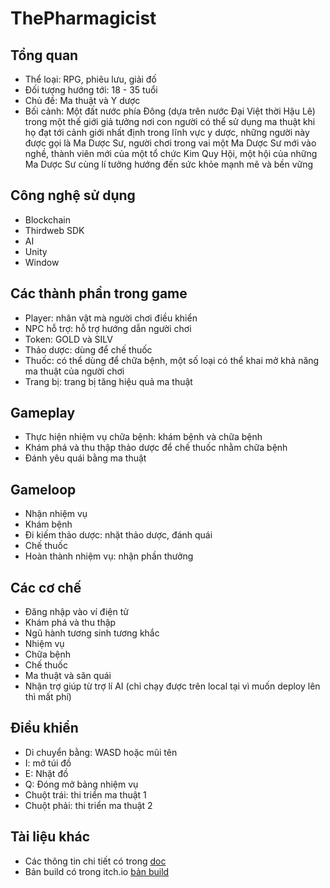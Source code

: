 # ThePharmagicist
## Tổng quan
- Thể loại: RPG, phiêu lưu, giải đố
- Đối tượng hướng tới: 18 - 35 tuổi
- Chủ đề: Ma thuật và Y dược
- Bối cảnh: Một đất nước phía Đông (dựa trên nước Đại Việt thời Hậu Lê) trong một thế giới giả tưởng nơi con người có thể sử dụng ma thuật khi họ đạt tới cảnh giới nhất định trong lĩnh vực y dược, những người này được gọi là Ma Dược Sư, người chơi trong vai một Ma Dược Sư mới vào nghề, thành viên mới của một tổ chức Kim Quy Hội, một hội của những Ma Dược Sư cùng lí tưởng hướng đến sức khỏe mạnh mẽ và bền vững
## Công nghệ sử dụng
- Blockchain
- Thirdweb SDK
- AI
- Unity
- Window
## Các thành phần trong game
- Player: nhân vật mà người chơi điều khiển
- NPC hỗ trợ: hỗ trợ hướng dẫn người chơi
- Token: GOLD và SILV
- Thảo dược: dùng để chế thuốc
- Thuốc: có thể dùng để chữa bệnh, một số loại có thể khai mở khả năng ma thuật của người chơi
- Trang bị: trang bị tăng hiệu quả ma thuật
## Gameplay
- Thực hiện nhiệm vụ chữa bệnh: khám bệnh và chữa bệnh
- Khám phá và thu thập thảo dược để chế thuốc nhằm chữa bệnh
- Đánh yêu quái bằng ma thuật
## Gameloop
- Nhận nhiệm vụ
- Khám bệnh
- Đi kiếm thảo dược: nhặt thảo dược, đánh quái
- Chế thuốc
- Hoàn thành nhiệm vụ: nhận phần thưởng
## Các cơ chế
- Đăng nhập vào ví điện tử
- Khám phá và thu thập
- Ngũ hành tương sinh tương khắc
- Nhiệm vụ
- Chữa bệnh
- Chế thuốc
- Ma thuật và săn quái
- Nhận trợ giúp từ trợ lí AI (chỉ chạy được trên local tại vì muốn deploy lên thì mất phí)
## Điều khiển
- Di chuyển bằng: WASD hoặc mũi tên
- I: mở túi đồ
- E: Nhặt đồ
- Q: Đóng mở bảng nhiệm vụ
- Chuột trái: thi triển ma thuật 1
- Chuột phải: thi triển ma thuật 2
## Tài liệu khác
- Các thông tin chi tiết có trong [doc](https://docs.google.com/document/d/11EIhdDiMrwigTtTtjQsEXdoaWoKkaqVR/edit)
- Bản build có trong itch.io [bản build](https://dmhoang.itch.io/thepharmagicist)
